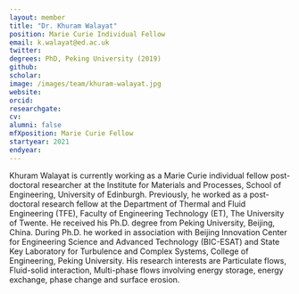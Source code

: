 ```yaml
---
layout: member
title: "Dr. Khuram Walayat"
position: Marie Curie Individual Fellow
email: k.walayat@ed.ac.uk
twitter: 
degrees: PhD, Peking University (2019)
github: 
scholar: 
image: /images/team/khuram-walayat.jpg 
website: 
orcid:
researchgate: 	
cv:  
alumni: false
mfXposition: Marie Curie Fellow
startyear: 2021
endyear: 
---
```

Khuram Walayat is  currently working as a Marie Curie individual fellow post-doctoral researcher at the Institute for Materials and Processes, School of Engineering, University of Edinburgh. Previously, he worked as a post-doctoral research fellow at the Department of Thermal and Fluid Engineering (TFE), Faculty of Engineering Technology (ET), The University of Twente.  He received his Ph.D. degree from Peking University, Beijing, China. During Ph.D. he worked in association with Beijing Innovation Center for Engineering Science and Advanced Technology (BIC-ESAT) and State Key Laboratory for Turbulence and Complex Systems, College of Engineering, Peking University. His research interests are Particulate flows, Fluid-solid interaction, Multi-phase flows involving energy storage, energy exchange, phase change and surface erosion.
